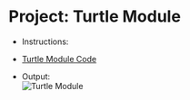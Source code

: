# Project: Turtle Module
- Instructions:<br>

- [Turtle Module Code](main.py)

- Output:<br>
![Turtle Module](../assets/img/18_project.png)
